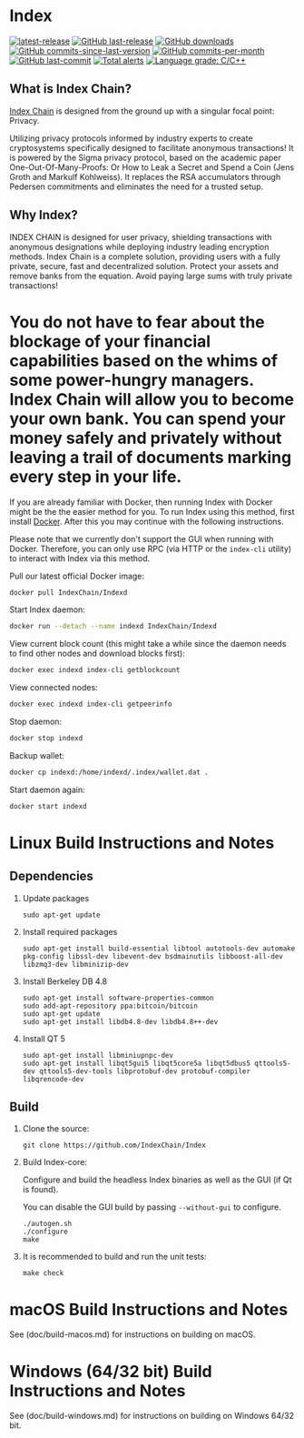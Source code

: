 Index
===============

[![latest-release](https://img.shields.io/github/release/IndexChain/Index)](https://github.com/IndexChain/Index/releases)
[![GitHub last-release](https://img.shields.io/github/release-date/IndexChain/Index)](https://github.com/IndexChain/Index/releases)
[![GitHub downloads](https://img.shields.io/github/downloads/IndexChain/Index/total)](https://github.com/IndexChain/Index/releases)
[![GitHub commits-since-last-version](https://img.shields.io/github/commits-since/IndexChain/Index/latest/master)](https://github.com/IndexChain/Index/graphs/commit-activity)
[![GitHub commits-per-month](https://img.shields.io/github/commit-activity/m/IndexChain/Index)](https://github.com/IndexChain/Index/graphs/code-frequency)
[![GitHub last-commit](https://img.shields.io/github/last-commit/IndexChain/Index)](https://github.com/IndexChain/Index/commits/master)
[![Total alerts](https://img.shields.io/lgtm/alerts/g/IndexChain/Index.svg?logo=lgtm&logoWidth=18)](https://lgtm.com/projects/g/IndexChain/Index/alerts/)
[![Language grade: C/C++](https://img.shields.io/lgtm/grade/cpp/g/IndexChain/Index.svg?logo=lgtm&logoWidth=18)](https://lgtm.com/projects/g/IndexChain/Index/context:cpp)

What is Index Chain?
--------------

[Index Chain](https://indexchain.org) is designed from the ground up with a singular focal point: Privacy.

Utilizing privacy protocols informed by industry experts to create cryptosystems specifically designed to facilitate anonymous transactions! It is powered by the Sigma privacy protocol, based on the academic paper One-Out-Of-Many-Proofs: Or How to Leak a Secret and Spend a Coin (Jens Groth and Markulf Kohlweiss). It replaces the RSA accumulators through Pedersen commitments and eliminates the need for a trusted setup.


Why Index?
--------------
INDEX CHAIN is designed for user privacy, shielding transactions with anonymous designations while deploying industry leading encryption methods. Index Chain is a complete solution, providing users with a fully private, secure, fast and decentralized solution. Protect your assets and remove banks from the equation. Avoid paying large sums with truly private transactions!

You do not have to fear about the blockage of your financial capabilities based on the whims of some power-hungry managers. Index Chain will allow you to become your own bank. You can spend your money safely and privately without leaving a trail of documents marking every step in your life.
===================

If you are already familiar with Docker, then running Index with Docker might be the the easier method for you. To run Index using this method, first install [Docker](https://store.docker.com/search?type=edition&offering=community). After this you may
continue with the following instructions.

Please note that we currently don't support the GUI when running with Docker. Therefore, you can only use RPC (via HTTP or the `index-cli` utility) to interact with Index via this method.

Pull our latest official Docker image:

```sh
docker pull IndexChain/Indexd
```

Start Index daemon:

```sh
docker run --detach --name indexd IndexChain/Indexd
```

View current block count (this might take a while since the daemon needs to find other nodes and download blocks first):

```sh
docker exec indexd index-cli getblockcount
```

View connected nodes:

```sh
docker exec indexd index-cli getpeerinfo
```

Stop daemon:

```sh
docker stop indexd
```

Backup wallet:

```sh
docker cp indexd:/home/indexd/.index/wallet.dat .
```

Start daemon again:

```sh
docker start indexd
```

Linux Build Instructions and Notes
==================================

Dependencies
----------------------
1.  Update packages

        sudo apt-get update

2.  Install required packages

        sudo apt-get install build-essential libtool autotools-dev automake pkg-config libssl-dev libevent-dev bsdmainutils libboost-all-dev libzmq3-dev libminizip-dev

3.  Install Berkeley DB 4.8

        sudo apt-get install software-properties-common
        sudo add-apt-repository ppa:bitcoin/bitcoin
        sudo apt-get update
        sudo apt-get install libdb4.8-dev libdb4.8++-dev

4.  Install QT 5

        sudo apt-get install libminiupnpc-dev
        sudo apt-get install libqt5gui5 libqt5core5a libqt5dbus5 qttools5-dev qttools5-dev-tools libprotobuf-dev protobuf-compiler libqrencode-dev

Build
----------------------
1.  Clone the source:

        git clone https://github.com/IndexChain/Index

2.  Build Index-core:

    Configure and build the headless Index binaries as well as the GUI (if Qt is found).

    You can disable the GUI build by passing `--without-gui` to configure.
        
        ./autogen.sh
        ./configure
        make

3.  It is recommended to build and run the unit tests:

        make check


macOS Build Instructions and Notes
=====================================
See (doc/build-macos.md) for instructions on building on macOS.



Windows (64/32 bit) Build Instructions and Notes
=====================================
See (doc/build-windows.md) for instructions on building on Windows 64/32 bit.
